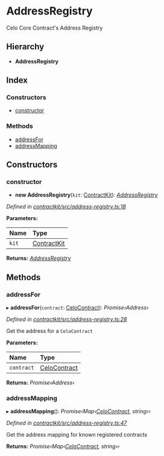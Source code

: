# AddressRegistry

Celo Core Contract's Address Registry

## Hierarchy

* **AddressRegistry**

## Index

### Constructors

* [constructor](_address_registry_.addressregistry.md#constructor)

### Methods

* [addressFor](_address_registry_.addressregistry.md#addressfor)
* [addressMapping](_address_registry_.addressregistry.md#addressmapping)

## Constructors

### constructor

+ **new AddressRegistry**\(`kit`: [ContractKit](_kit_.contractkit.md)\): [_AddressRegistry_](_address_registry_.addressregistry.md)

_Defined in_ [_contractkit/src/address-registry.ts:18_](https://github.com/celo-org/celo-monorepo/blob/master/packages/sdk/contractkit/src/address-registry.ts#L18)

**Parameters:**

| Name | Type |
| :--- | :--- |
| `kit` | [ContractKit](_kit_.contractkit.md) |

**Returns:** [_AddressRegistry_](_address_registry_.addressregistry.md)

## Methods

### addressFor

▸ **addressFor**\(`contract`: [CeloContract](../enums/_base_.celocontract.md)\): _Promise‹Address›_

_Defined in_ [_contractkit/src/address-registry.ts:28_](https://github.com/celo-org/celo-monorepo/blob/master/packages/sdk/contractkit/src/address-registry.ts#L28)

Get the address for a `CeloContract`

**Parameters:**

| Name | Type |
| :--- | :--- |
| `contract` | [CeloContract](../enums/_base_.celocontract.md) |

**Returns:** _Promise‹Address›_

### addressMapping

▸ **addressMapping**\(\): _Promise‹Map‹_[_CeloContract_](../enums/_base_.celocontract.md)_, string››_

_Defined in_ [_contractkit/src/address-registry.ts:47_](https://github.com/celo-org/celo-monorepo/blob/master/packages/sdk/contractkit/src/address-registry.ts#L47)

Get the address mapping for known registered contracts

**Returns:** _Promise‹Map‹_[_CeloContract_](../enums/_base_.celocontract.md)_, string››_

